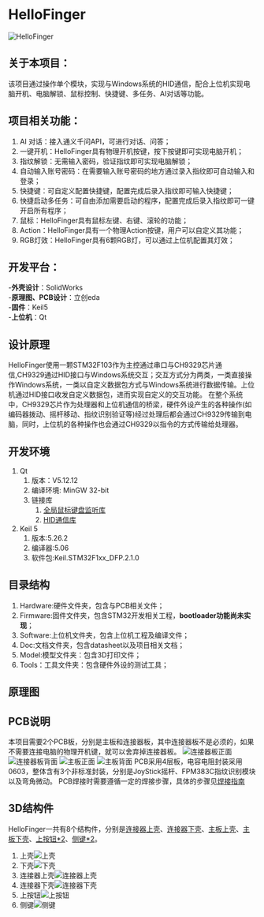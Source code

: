 # HelloFinger
![HelloFinger](https://github.com/Magiclxw/HelloFinger/blob/main/4.Doc/Image/HelloFinger.jpg)
## 关于本项目：
该项目通过操作单个模块，实现与Windows系统的HID通信，配合上位机实现电脑开机、电脑解锁、鼠标控制、快捷键、多任务、AI对话等功能。

## 项目相关功能：  
  1. AI 对话：接入通义千问API，可进行对话、问答；
  2. 一键开机：HelloFinger具有物理开机按键，按下按键即可实现电脑开机；
  3. 指纹解锁：无需输入密码，验证指纹即可实现电脑解锁；
  4. 自动输入账号密码：在需要输入账号密码的地方通过录入指纹即可自动输入和登录；
  5. 快捷键：可自定义配置快捷键，配置完成后录入指纹即可输入快捷键；
  6. 快捷启动多任务：可自由添加需要启动的程序，配置完成后录入指纹即可一键开启所有程序；
  7. 鼠标：HelloFinger具有鼠标左键、右键、滚轮的功能；
  8. Action：HelloFinger具有一个物理Action按键，用户可以自定义其功能；
  9. RGB灯效：HelloFinger具有6颗RGB灯，可以通过上位机配置其灯效；

## 开发平台：
-**外壳设计**：SolidWorks  
-**原理图、PCB设计**：立创eda  
-**固件**：Keil5  
-**上位机**：Qt  

## 设计原理
HelloFinger使用一颗STM32F103作为主控通过串口与CH9329芯片通信,CH9329通过HID接口与Windows系统交互；交互方式分为两类，一类直接操作Windows系统，一类以自定义数据包方式与Windows系统进行数据传输。上位机通过HID接口收发自定义数据包，进而实现自定义的交互功能。
在整个系统中，CH9329芯片作为处理器和上位机通信的桥梁，硬件外设产生的各种操作(如编码器拨动、摇杆移动、指纹识别验证等)经过处理后都会通过CH9329传输到电脑，同时，上位机的各种操作也会通过CH9329以指令的方式传输给处理器。

## 开发环境
  1. Qt
     1. 版本：V5.12.12
     2. 编译环境: MinGW 32-bit
     3. 链接库
        1. [全局鼠标键盘监听库](https://github.com/mahuifa/QtGlobalEvent)
        2. [HID通信库](https://github.com/libusb/hidapi)
  2. Keil 5
     1. 版本:5.26.2
     2. 编译器:5.06
     3. 软件包:Keil.STM32F1xx_DFP.2.1.0

## 目录结构
  1. Hardware:硬件文件夹，包含与PCB相关文件；
  2. Firmware:固件文件夹，包含STM32开发相关工程，**bootloader功能尚未实现**；
  3. Software:上位机文件夹，包含上位机工程及编译文件；
  4. Doc:文档文件夹，包含datasheet以及项目相关文档；
  5. Model:模型文件夹：包含3D打印文件；
  6. Tools：工具文件夹：包含硬件外设的测试工具；

## 原理图

## PCB说明
本项目需要2个PCB板，分别是主板和连接器板，其中连接器板不是必须的，如果不需要连接电脑的物理开机键，就可以舍弃掉连接器板。
![连接器板正面](https://github.com/Magiclxw/HelloFinger/blob/main/4.Doc/Image/%E8%BF%9E%E6%8E%A5%E5%99%A8%E6%9D%BF%E6%AD%A3%E9%9D%A2.jpg)
![连接器板背面](https://github.com/Magiclxw/HelloFinger/blob/main/4.Doc/Image/%E8%BF%9E%E6%8E%A5%E5%99%A8%E6%9D%BF%E8%83%8C%E9%9D%A2.jpg)
![主板正面](https://github.com/Magiclxw/HelloFinger/blob/main/4.Doc/Image/%E4%B8%BB%E6%9D%BF%E6%AD%A3%E9%9D%A2.jpg)
![主板背面](https://github.com/Magiclxw/HelloFinger/blob/main/4.Doc/Image/%E4%B8%BB%E6%9D%BF%E8%83%8C%E9%9D%A2.jpg)
PCB采用4层板，电容电阻封装采用0603，整体含有3个非标准封装，分别是JoyStick摇杆、FPM383C指纹识别模块以及弯角微动。
PCB焊接时需要遵循一定的焊接步骤，具体的步骤见[焊接指南](https://github.com/Magiclxw/HelloFinger/blob/main/4.Doc/HelloFinger%E7%84%8A%E6%8E%A5%E6%8C%87%E5%8D%97V1.0.pdf)

## 3D结构件
HelloFinger一共有8个结构件，分别是[连接器上壳](https://github.com/Magiclxw/HelloFinger/blob/main/5.Model/%E8%BF%9E%E6%8E%A5%E5%99%A8%E4%B8%8A%E5%A3%B3..STL)、[连接器下壳](https://github.com/Magiclxw/HelloFinger/blob/main/5.Model/%E8%BF%9E%E6%8E%A5%E5%99%A8%E4%B8%8B%E5%A3%B3.STL)、[主板上壳](https://github.com/Magiclxw/HelloFinger/blob/main/5.Model/%E4%B8%8A%E5%A3%B3.STL)、[主板下壳](https://github.com/Magiclxw/HelloFinger/blob/main/5.Model/%E4%B8%8B%E5%A3%B3.STL)、[上按钮*2](https://github.com/Magiclxw/HelloFinger/blob/main/5.Model/%E4%B8%8A%E6%8C%89%E9%92%AE.STL)、[侧键*2](https://github.com/Magiclxw/HelloFinger/blob/main/5.Model/%E4%BE%A7%E9%94%AE.STL)。
  1. 上壳![上壳](https://github.com/Magiclxw/HelloFinger/blob/main/4.Doc/Image/%E4%B8%8A%E5%A3%B3.JPG)
  2. 下壳![下壳](https://github.com/Magiclxw/HelloFinger/blob/main/4.Doc/Image/%E4%B8%8B%E5%A3%B3.JPG)
  3. 连接器上壳![连接器上壳](https://github.com/Magiclxw/HelloFinger/blob/main/4.Doc/Image/%E8%BF%9E%E6%8E%A5%E5%99%A8%E4%B8%8A%E5%A3%B3.JPG)
  4. 连接器下壳![连接器下壳](https://github.com/Magiclxw/HelloFinger/blob/main/4.Doc/Image/%E8%BF%9E%E6%8E%A5%E5%99%A8%E4%B8%8B%E5%A3%B3.JPG)
  5. 上按钮![上按钮](https://github.com/Magiclxw/HelloFinger/blob/main/4.Doc/Image/%E4%B8%8A%E6%8C%89%E9%92%AE.JPG)
  6. 侧键![侧键](https://github.com/Magiclxw/HelloFinger/blob/main/4.Doc/Image/%E4%BE%A7%E9%94%AE.JPG)



##
